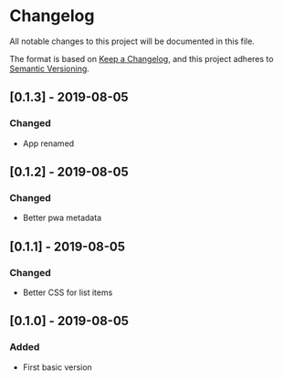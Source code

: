 # Changelog

All notable changes to this project will be documented in this file.

The format is based on [Keep a Changelog](https://keepachangelog.com/en/1.0.0/),
and this project adheres to [Semantic Versioning](https://semver.org/spec/v2.0.0.html).

## [0.1.3] - 2019-08-05

### Changed

-   App renamed

## [0.1.2] - 2019-08-05

### Changed

-   Better pwa metadata

## [0.1.1] - 2019-08-05

### Changed

-   Better CSS for list items

## [0.1.0] - 2019-08-05

### Added

-   First basic version
